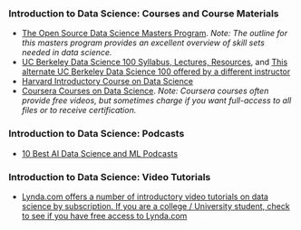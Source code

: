 ### Introduction to Data Science: Courses and Course Materials
- [The Open Source Data Science Masters Program](https://github.com/datasciencemasters/go). _Note: The outline for this masters program provides an excellent overview of skill sets needed in data science._
- [UC Berkeley Data Science 100 Syllabus, Lectures, Resources](http://www.ds100.org/sp17/syllabus), and [This alternate UC Berkeley Data Science 100 offered by a different instructor](https://github.com/jdwilson4/Intro-Data-Science-2017)
- [Harvard Introductory Course on Data Science](http://www.kdnuggets.com/2013/11/harvard-cs109-data-science-course-resources-free-online.html)
- [Coursera Courses on Data Science](https://www.coursera.org/courses?languages=en&query=data+science). _Note: Coursera courses often provide free videos, but sometimes charge if you want full-access to all files or to receive certification._

### Introduction to Data Science: Podcasts
- [10 Best AI Data Science and ML Podcasts](https://medium.com/startup-grind/the-10-best-ai-data-science-and-machine-learning-podcasts-d7495cfb127c)

### Introduction to Data Science: Video Tutorials
- [Lynda.com offers a number of introductory video tutorials on data science by subscription. If you are a college / University student, check to see if you have free access to Lynda.com](https://www.lynda.com/Big-Data-tutorials/Introduction-Data-Science/420305-2.html) 
